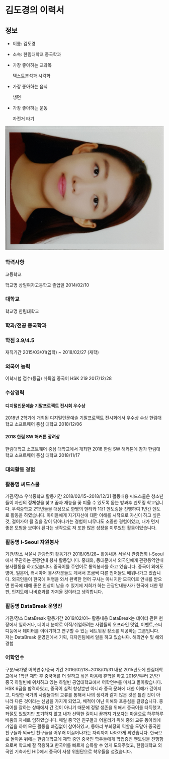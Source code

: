 # 김도경의 이력서

## 정보
- 이름: 김도경
- 소속: 한림대학교 중국학과 

- 가장 좋아하는 교과목

  텍스트분석과 시각화 
  
- 가장 좋아하는 음식

  냉면
  
- 가장 좋아하는 운동

  자전거 타기 

![김도경](여권사진.jpg)



### 학력사항


고등학교

학교명	상일여자고등학교	졸업일	2014/02/10

### 대학교

학교명	한림대학교

### 학과/전공	중국학과

### 학점	3.9/4.5

재직기간	2015/03/01(입학) ~ 2018/02/27 (재학)

### 외국어 능력

어학시험	점수(등급)	취득일
중국어 HSK	219	2017/12/28


### 수상경력


#### 디지털인문예술 기말프로젝트 전시회 우수상	

2018년 2학기에 개최된 디지털인문예술 기말프로젝트 전시회에서 우수상 수상	한림대학교 소프트웨어 중심 대학교	2018/12/06

#### 2018 한림 SW 해커톤 장려상	

한림대학교 소프트웨어 중심 대학교에서 개최한 2018 한림 SW 해커톤에 참가	한림대학교 소프트웨어 중심 대학교	2018/11/17

### 대외활동 경험




### 활동명	씨드스쿨
기관/장소	우석중학교
활동기간	2018/02/15~2018/12/31
활동내용	씨드스쿨은 청소년들이 자신의 정체성을 찾고 꿈과 재능을 꽃 피울 수 있도록 돕는 방과후 멘토링 학교입니다. 우석중학교 2학년들을 대상으로 한명의 멘티와 1대1 멘토링을 진행하여 1년간 멘토로 활동을 하였습니다. 아이들에게 자기자신에 대한 이해를 시작으로 자신이 하고 싶은 것, 걸어가야 될 길을 같이 닦아나가는 경험이 너무나도 소중한 경험이었고, 내가 먼저 좋은 모범을 보여야 된다는 생각으로 저 또한 많은 성장을 이루었던 활동이었습니다.



### 활동명	i-Seoul 자원봉사
기관/장소	서울시 관광협회
활동기간	2018/05/28~
활동내용	서울시 관광협회 i-Seoul에서 주관하는 관광안내 봉사 활동입니다. 홍대와, 동대문에서 외국인에게 관광통역안내 봉사활동을 하고있습니다. 중국어를 주언어로 통역봉사를 하고 있습니다. 중국어 외에도 영어, 일본어, 러시아어 봉사자분들도 계서서 조금씩 다른 언어들도 배워나가고 있습니다. 외국인들이 한국에 여행을 와서 완벽한 언어 구사는 아니지만 모국어로 안내를 받으면 한국에 대해 좋은 인상이 남을 수 있기에 저희가 하는 관광안내봉사가 한국에 대한 평판, 인지도에 나비효과를 가져올 것이라고 생각합니다.



### 활동명	DataBreak 운영진
기관/장소	DataBreak
활동기간	2019/02/01~
활동내용	DataBreak는 데이터 관련 현장에서 일하거나, 데이터 분야로 이직/취업하려는 사람들의 오프라인 밋업, 이벤트,스터디등에서 데이터를 이야기하고 연구할 수 있는 네트워킹 장소를 제공하는 그룹입니다. 저는 DataBreak 운영진에서 기획, 디자인팀에서 일을 하고 있습니다.
해외연수 및 해외경험

### 어학연수
구분/국가명	어학연수/중국
기간	2016/02/18~2018/01/31
내용	2015년도에 한림대학교에서 1학년 재학 후 중국어를 더 잘하고 싶은 마음에 휴학을 하고 2016년부터 2년간 중국 하얼빈에 위치하고 있는 하얼빈 공업대학교에서 어학연수를 마치고 돌아왔습니다. HSK 6급을 합격하였고, 중국어 실력 향상뿐만 아니라 중국 문화에 대한 이해가 깊어지고, 다양한 국가의 사람들과의 교류를 통해서 나의 생각과 같지 않은 것은 틀린 것이 아니라 다른 것이라는 신념을 가지게 되었고, 배척이 아닌 이해와 포용심을 길렀습니다. 중국어를 잘하는 상태에서 간 것이 아니기 때문에 정말 생존을 위해서 중국어를 터득했고, 좌절도 있었지만 포기하지 않고 내가 선택한 길이니 끝까지 가보자는 마음으로 하루하루 배움의 자세로 임하였습니다. 매일 중국인 친구들과 어울리기 위해 중외 교류 동아리에 가입을 하여 모든 활동을 빠짐없이 참여하였고, 동아리 부회장의 역할을 도맡아 중국인 친구들과 외국인 친구들을 어우러 이끌어나가는 자리까지 나아가게 되었습니다. 한국으로 돌아온 뒤에는 한림대학교에 재학 중인 중국인 학우들에게 학업증진 멘토링을 진행함으로써 학교에 잘 적응하고 한국어를 빠르게 습득할 수 있게 도와주었고, 한림대학교 외국인 기숙사인 HID에서 중국어 사생 위원단으로 학우들을 섬겼습니다.



